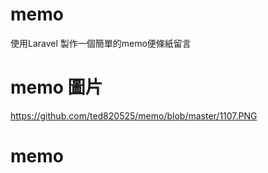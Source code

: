 ﻿# memo
 使用Laravel 製作一個簡單的memo便條紙留言
 
# memo  圖片
https://github.com/ted820525/memo/blob/master/1107.PNG
# memo
